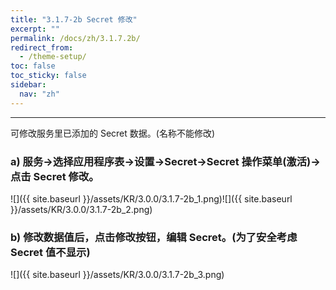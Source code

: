 ```yaml
---
title: "3.1.7-2b Secret 修改"
excerpt: ""
permalink: /docs/zh/3.1.7.2b/
redirect_from:
  - /theme-setup/
toc: false
toc_sticky: false
sidebar:
  nav: "zh"
---
```


---
可修改服务里已添加的 Secret 数据。(名称不能修改)

### a\) 服务→选择应用程序表→设置→Secret→Secret 操作菜单(激活)→点击 Secret 修改。
![]({{ site.baseurl }}/assets/KR/3.0.0/3.1.7-2b_1.png)![]({{ site.baseurl }}/assets/KR/3.0.0/3.1.7-2b_2.png)

### b\) 修改数据值后，点击修改按钮，编辑 Secret。(为了安全考虑 Secret 值不显示)
![]({{ site.baseurl }}/assets/KR/3.0.0/3.1.7-2b_3.png)

